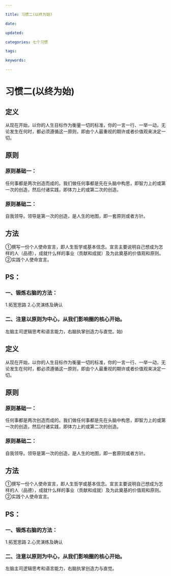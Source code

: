 ```yaml
---

title: 习惯二(以终为始)

date: 

updated: 

categories: 七个习惯

tags: 

keywords: 

---
```

# 习惯二(以终为始)

## 定义

​    从现在开始，以你的人生目标作为衡量一切的标准，你的一言一行、一举一动，无论发生在何时，都必须遵循这一原则，即由个人最重视的期许或者价值观来决定一切。

## 原则

### 原则基础一：

任何事都是两次创造而成的。我们做任何事都是先在头脑中构思，即智力上的或第一次的创造，然后付诸实践，即体力上的或第二次的创造。

### 原则基础二：

自我领导。领导是第一次的创造，是人生的地图，即一套原则或者方针。

## 方法

①撰写一份个人使命宣言，即人生哲学或基本信念。宣言主要说明自己想成为怎样的人（品德），成就什么样的事业（贡献和成就）及为此奠基的价值观和原则。
②实践个人使命宣言。







## PS：

### 一、锻炼右脑的方法：

1.拓宽思路
2.心灵演练及确认

### 二、注意以原则为中心，从我们影响圈的核心开始。

左脑主司逻辑思考和语言能力，右脑执掌创造力与直觉。始)

## 定义

​    从现在开始，以你的人生目标作为衡量一切的标准，你的一言一行、一举一动，无论发生在何时，都必须遵循这一原则，即由个人最重视的期许或者价值观来决定一切。

## 原则

### 原则基础一：

任何事都是两次创造而成的。我们做任何事都是先在头脑中构思，即智力上的或第一次的创造，然后付诸实践，即体力上的或第二次的创造。

### 原则基础二：

自我领导。领导是第一次的创造，是人生的地图，即一套原则或者方针。

## 方法

①撰写一份个人使命宣言，即人生哲学或基本信念。宣言主要说明自己想成为怎样的人（品德），成就什么样的事业（贡献和成就）及为此奠基的价值观和原则。
②实践个人使命宣言。







## PS：

### 一、锻炼右脑的方法：

1.拓宽思路
2.心灵演练及确认

### 二、注意以原则为中心，从我们影响圈的核心开始。

左脑主司逻辑思考和语言能力，右脑执掌创造力与直觉。